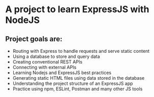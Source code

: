 # A project to learn ExpressJS with NodeJS

## Project goals are:

-   Routing with Express to handle requests and serve static content
-   Using a database to store and query data
-   Creating conventional REST APIs
-   Connecting with external APIs
-   Learning Nodejs and ExpressJS best practices
-   Generating static HTML files using data stored in the database
-   Understanding the project structure of an ExpressJS app
-   Practice using npm, ESLint, Postman and many other JS tools

